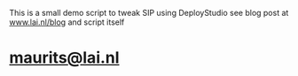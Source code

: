 This is a small demo script to tweak SIP using DeployStudio
see blog post at www.lai.nl/blog
and script itself

maurits@lai.nl
======
